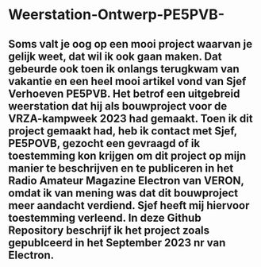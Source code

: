 # Weerstation-Ontwerp-PE5PVB-
Soms valt je oog op een mooi project waarvan je gelijk weet, dat wil ik ook gaan maken. 
Dat gebeurde ook toen ik onlangs terugkwam van vakantie en een heel mooi artikel vond van Sjef Verhoeven PE5PVB. 
Het betrof een uitgebreid weerstation dat hij als bouwproject voor de VRZA-kampweek 2023 had gemaakt. 
Toen ik dit project gemaakt had, heb ik contact met Sjef, PE5POVB, gezocht een gevraagd of ik toestemming
kon krijgen om dit project op mijn manier te beschrijven en te publiceren in het Radio Amateur Magazine Electron
van VERON, omdat ik van mening was dat dit bouwproject meer aandacht verdiend.
Sjef heeft mij hiervoor toestemming verleend.
In deze Github Repository beschrijf ik het project zoals gepublceerd in het September 2023 nr van Electron.
---------------------------------------
